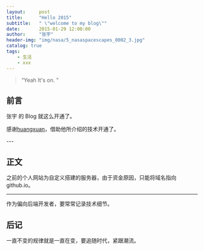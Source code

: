 ```yaml
---
layout:     post
title:      "Hello 2015"
subtitle:   " \"welcome to my blog\""
date:       2015-01-29 12:00:00
author:     "张宇"
header-img: "img/nasa/5_nasaspacescapes_0002_3.jpg"
catalog: true
tags:
    - 生活
    - xxx
---
```


> “Yeah It's on. ”


## 前言

张宇 的 Blog 就这么开通了。

感谢[huangxuan](http://huangxuan.me/portfolio)，借助他所介绍的技术开通了。

<p id = "build"></p>
---

## 正文
之前的个人网站为自定义搭建的服务器，由于资金原因，只能将域名指向github.io。

---

作为偏向后端开发者，要常常记录技术细节。

## 后记

一直不变的规律就是一直在变，要追随时代，紧跟潮流。


